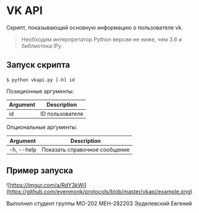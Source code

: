 # VK API
Скрипт, показывающий основную информацию о пользователе vk.

> Необходим интерпретатор Python версии не ниже, чем 3.6 и библиотека IPy

## Запуск скрипта
```
$ python vkapi.py [-h] id
```
Позиционные аргументы:

Argument | Description
-------- | ----------
id | ID пользователя

Опциональные аргументы:

Argument | Description
-------- | ----------
-h, --help | Показать справочное сообщение

## Пример запуска

![https://imgur.com/a/RdY3kWj](https://github.com/evenmonk/protocols/blob/master/vkapi/example.png)

Выполнил студент группы МО-202 МЕН-282203 Эрделевский Евгений